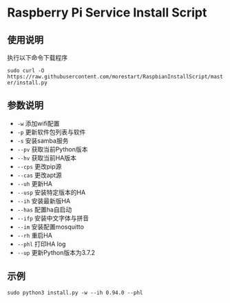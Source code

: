 # Raspberry Pi Service Install Script

## 使用说明
执行以下命令下载程序

`sudo curl -O https://raw.githubusercontent.com/morestart/RaspbianInstallScript/master/install.py`
## 参数说明
- `-w` 添加wifi配置
- `-p` 更新软件包列表与软件
- `-s` 安装samba服务
- `--pv` 获取当前Python版本
- `--hv` 获取当前HA版本
- `--cps` 更改pip源
- `--cas` 更改apt源
- `--uh` 更新HA
- `--usp` 安装特定版本的HA
- `--ih` 安装最新版HA
- `--has` 配置ha自启动
- `--ifp` 安装中文字体与拼音
- `--im` 安装配置mosquitto
- `--rh` 重启HA
- `--phl` 打印HA log
- `--up` 更新Python版本为3.7.2


## 示例
`sudo python3 install.py -w --ih 0.94.0 --phl`
